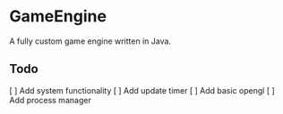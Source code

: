 # GameEngine

A fully custom game engine written in Java.

## Todo

[ ] Add system functionality
[ ] Add update timer
[ ] Add basic opengl
[ ] Add process manager